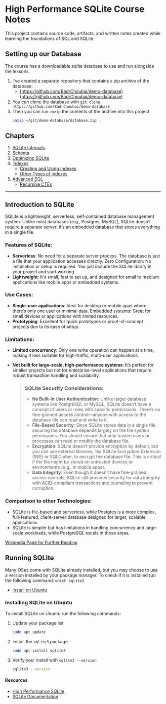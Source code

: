 # High Performance SQLite Course Notes

This project contains source code, artifacts, and written notes created while learning the foundations of SQL and
SQLite.

## Setting up our Database

The course has a downloadable sqlite database to use and run alongside the lessons.

1. I've created a separate repository that contains a zip archive of the database:
    - [https://github.com/BadrChoubai/demo-database](https://github.com/BadrChoubai/demo-database)
2. You can clone the database with `git clone https://github.com/BadrChoubai/demo-database`
3. Then you can run `unzip` the contents of the archive into this project
   ```bash
   unzip ~/git/demo-database/database.zip .
   ```

## Chapters

1. [SQLite Internals](./sqlite-internals/README.md)
2. [Schema](./schema/README.md)
3. [Optimizing SQLite](./optimizing-sqlite/README.md)
4. [Indexes](./indexes/README.md)
    - [Creating and Using Indexes](./indexes/Intro-to-Indexes)
    - [Other Types of Indexes](./indexes/Other-types-of-Indexes.md)
5. [Advanced SQL](./advanced-sql/README.md)
   - [Recursive CTEs](./advanced-sql/Recursive-CTEs.md)

---

## Introduction to SQLite

SQLite is a lightweight, serverless, self-contained database management system.
Unlike most databases (e.g., Postgres, MySQL), SQLite doesn’t require a separate server; it’s an embedded database
that stores everything in a single file.

### Features of SQLite:

- **Serverless**: No need for a separate server process. The database is just a file that your application accesses
  directly.
  Zero Configuration: No installation or setup is required. You just include the SQLite library in your project and
  start
  working.
- **Lightweight**: It's small, fast to set up, and designed for small to medium applications like mobile apps or
  embedded systems.

### Use Cases:

- **Single-user applications**: Ideal for desktop or mobile apps where there’s only one user or minimal data.
  Embedded systems: Great for small devices or applications with limited resources.
- **Prototyping**: Excellent for quick prototypes or proof-of-concept projects due to its ease of setup.

### Limitations:

- **Limited concurrency**: Only one write operation can happen at a time, making it less suitable for high-traffic,
  multi-user
  applications.
- **Not built for large-scale, high-performance systems**: It’s perfect for smaller projects but not for
  enterprise-level applications that require robust transaction handling and scalability.

  > ### SQLite Security Considerations:
  >
  > - **No Built-In User Authentication**: Unlike larger database systems like PostgreSQL or MySQL, SQLite doesn’t have
      a
      concept of users or roles with specific permissions. There’s no fine-grained access control—anyone with access to
      the database file can read and write to it.
  > - **File-Based Security**: Since SQLite stores data in a single file, securing the database depends largely on the
      file system permissions. You should ensure that only trusted users or processes can read or modify the database
      file.
  > - **Encryption**: SQLite doesn’t provide encryption by default, but you can use external libraries, like SQLite
      Encryption Extension (SEE) or SQLCipher, to encrypt the database file. This is critical if the file might be
      stored
      on untrusted devices or environments (e.g., in mobile apps).
  > - **Data Integrity**: Even though it doesn’t have fine-grained access controls, SQLite still provides security for
      data integrity with ACID-compliant transactions and journaling to prevent corruption.

### Comparison to other Technologies:

- SQLite is file-based and serverless, while Postgres is a more complex, full-featured, client-server database
  designed
  for larger, scalable applications.
- SQLite is simpler but has limitations in handling concurrency and large-scale workloads, while PostgreSQL excels in
  those areas.

[Wikipedia Page for Further Reading](https://en.wikipedia.org/wiki/SQLite)

## Running SQLite

Many OSes come with SQLite already installed, but you may choose to use a version
installed by your package manager. To check if it is installed run the following
command: `which sqlite3`

- [Install on Ubuntu](#Installing-SQLite-on-Ubuntu)

### Installing SQLite on Ubuntu

To install SQLite on Ubuntu run the following commands:

1. Update your package list

   ```bash
   sudo apt update
   ```

2. Install the `sqlite3` package

   ```bash
   sudo apt install sqlite3 
   ```

3. Verify your install with `sqlite3 --version`

   ```bash
   sqlite3 --version
   ```

#### Resources

- [High Performance SQLite](https://highperformancesqlite.com/)
- [SQLite Documentation](https://www.sqlite.org/docs.html)
